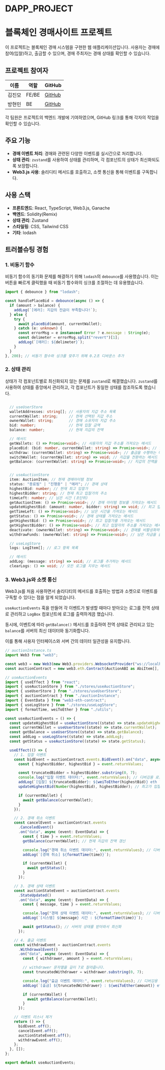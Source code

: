 # DAPP_PROJECT
# 블록체인 경매사이트 프로젝트

이 프로젝트는 블록체인 경매 시스템을 구현한 웹 애플리케이션입니다.
사용자는 경매에 참여(입찰)하고, 출금할 수 있으며, 경매 주최자는 경매 상태를 확인할 수 있습니다.

## 프로젝트 참여자

| 이름   | 역할  | GitHub                                       |
| ------ | ----- | -------------------------------------------- |
| 김진모 | FE/BE | [GitHub](https://github.com/moriroKim)       |
| 방현민 | BE    | [GitHub](https://github.com/banghyunmin1999) |

각 팀원은 프로젝트의 백엔드 개발에 기여하였으며, GitHub 링크를 통해 각자의 작업을 확인할 수 있습니다.

## 주요 기능

- **경매 이벤트 처리**: 경매와 관련된 다양한 이벤트를 실시간으로 처리합니다.
- **상태 관리**: `zustand`를 사용하여 상태를 관리하며, 각 컴포넌트의 상태가 최신화되도록 보장합니다.
- **Web3.js 사용**: 솔리디티 메서드를 호출하고, 소켓 통신을 통해 이벤트를 구독합니다.

## 사용 스택

- **프론트엔드**: React, TypeScript, Web3.js, Ganache
- **백엔드**: Solidity(Remix)
- **상태 관리**: Zustand
- **스타일링**: CSS, Tailwind CSS
- **기타**: lodash

## 트러블슈팅 경험

### 1. 비동기 함수

비동기 함수의 동기화 문제를 해결하기 위해 `lodash`의 `debounce`를 사용했습니다. 이는 버튼을 빠르게 클릭했을 때 비동기 함수와의 싱크를 조절하는 데 유용했습니다.

```typescript
import { debounce } from "lodash";

const handlePlaceBid = debounce(async () => {
  if (amount > balance) {
    addLog(`[에러]: 지갑의 잔금이 부족합니다!`);
  } else {
    try {
      await placeBid(amount, currentWallet);
    } catch (e: unknown) {
      const errorMsg = e instanceof Error ? e.message : String(e);
      const delimeter = errorMsg.split("revert")[1];
      addLog(`[에러]: ${delimeter}`);
    }
  }
}, 200); // 비동기 함수와 싱크를 맞추기 위해 0.2초 디바운스 추가
```

### 2. 상태 관리

상태가 각 컴포넌트별로 최신화되지 않는 문제를 `zustand`로 해결했습니다. `zustand`를 사용하여 상태를 중앙에서 관리하고, 각 컴포넌트가 동일한 상태를 참조하도록 했습니다.

```typescript

  // useUserStore
  walletAddresses: string[]; // 사용자의 지갑 주소 목록
  currentWallet: string;     // 현재 선택된 지갑 주소
  ownerWallet: string;       // 경매 소유자의 지갑 주소
  bid: number;               // 현재 입찰 금액
  balance: number;           // 현재 지갑의 잔액

  // 메서드
  getWallets: () => Promise<void>; // 사용자의 지갑 주소를 가져오는 메서드
  placeBid: (bid: number, currentWallet: string) => Promise<void>; // 입찰을 수행하는 메서드
  withdraw: (currentWallet: string) => Promise<void>; // 출금을 수행하는 메서드
  switchWallet: (currentWallet: string) => void; // 지갑을 전환하는 메서드
  getBalance: (currentWallet: string) => Promise<void>; // 지갑의 잔액을 가져오는 메서드


  // useAuctionStore
  item: AuctionItem; // 현재 경매아이템 정보
  status: "종료됨" | "진행중" | "에러"; // 경매 상태
  highestBid: number; // 현재 최고 입찰가
  highestBidder: string; // 현재 최고 입찰가의 주소
  timeLeft: number; // 남은 시간 (초단위)
  getAuctionItem: () => Promise<void>; // 경매 아이템 정보를 가져오는 메서드
  updateHighestBid: (amount: number, bidder: string) => void; // 최고 입찰가를 업데이트하는 메서드
  getTimeLeft: () => Promise<void>; // 남은 시간을 가져오는 메서드
  getStatus: () => Promise<void>; // 경매 상태를 가져오는 메서드
  getHighestBid: () => Promise<void>; // 최고 입찰가를 가져오는 메서드
  getHighestBidder: () => Promise<void>; // 최고 입찰자의 주소를 가져오는 메서드
  deactivate: (ownerWallet: string) => Promise<void>; // 경매를 비활성화하는 메서드
  withdrawFunds: (ownerWallet: string) => Promise<void>; // 남은 자금을 출금하는 메서드

  // useLogStore
  logs: LogItem[]; // 로그 항목 목록

  // 메서드
  addLog: (message: string) => void; // 로그를 추가하는 메서드
  clearLogs: () => void; // 모든 로그를 지우는 메서드
```

### 3. Web3.js와 소켓 통신

Web3.js를 처음 사용하면서 솔리디티의 메서드를 호출하는 방법과 소켓으로 이벤트를 구독할 수 있다는 점을 알게 되었습니다.

`useAuctionEvents` 훅을 만들어 각 이벤트가 발생할 때마다 받아오는 로그를 전역 상태로 관리하고 `LogBox` 컴포넌트에 로그를 출력하게끔 했습니다.

동시에, 이벤트에 따라 `getBalance()` 메서드를 호출하여 전역 상태로 관리되고 있는 `balance`를 서버의 최신 데이터와 동기화합니다.

이를 통해 사용자 인터페이스와 서버 간의 데이터 일관성을 유지합니다.

```typescript
// auctionInstance.ts
import Web3 from "web3";

const web3 = new Web3(new Web3.providers.WebsocketProvider("ws://localhost:7545"));
const auctionContract = new web3.eth.Contract(AuctionABI as AbiItem[], CONTRACT_ADDRESS);
```

```typescript
// useAuctionEvents
import { useEffect } from "react";
import { useAuctionStore } from "./stores/useAuctionStore";
import { useUserStore } from "./stores/useUserStore";
import { auctionContract } from "./auctionInstance";
import { EventData } from "web3-eth-contract";
import { useLogStore } from "./stores/useLogStore";
import { formatTime, weiToEther } from "./utils";

const useAuctionEvents = () => {
  const updateHighestBid = useAuctionStore((state) => state.updateHighestBid);
  const currentWallet = useUserStore((state) => state.currentWallet);
  const getBalance = useUserStore((state) => state.getBalance);
  const addLog = useLogStore((state) => state.addLog);
  const getStatus = useAuctionStore((state) => state.getStatus);

  useEffect(() => {
    // 1. 입찰 이벤트
    const bidEvent = auctionContract.events.BidEvent().on("data", async (event: EventData) => {
      const { highestBidder, highestBid } = event.returnValues;

      const truncatedBidder = highestBidder.substring(0, 7);
      console.log("입찰 이벤트 데이터:", event.returnValues); // 디버깅용 로그
      addLog(`[입찰] ${truncatedBidder}: ${weiToEther(highestBid)} eth `);
      updateHighestBid(Number(highestBid), highestBidder); // 최고가 입찰금 갱신

      if (currentWallet) {
        await getBalance(currentWallet);
      }
    });

    // 2. 경매 취소 이벤트
    const cancelEvent = auctionContract.events
      .CanceledEvent()
      .on("data", async (event: EventData) => {
        const { time } = event.returnValues;
        getBalance(currentWallet); // 현재 지갑의 잔액 갱신

        console.log("경매 취소 이벤트 데이터:", event.returnValues); // 디버깅용 로그
        addLog(`[경매 취소] ${formatTime(time)}`);

        if (currentWallet) {
          await getStatus();
        }
      });

    // 3. 경매 상태 이벤트
    const auctionStateEvent = auctionContract.events
      .StateUpdated()
      .on("data", async (event: EventData) => {
        const { message, time } = event.returnValues;

        console.log("경매 상태 이벤트 데이터:", event.returnValues); // 디버깅용 로그
        addLog(`[시스템] ${message} 시간 : ${formatTime(time)}`);

        await getStatus(); // 서버의 상태를 받아와서 최신화
      });

    // 4. 출금 이벤트
    const withdrawEvent = auctionContract.events
      .WithdrawalEvent()
      .on("data", async (event: EventData) => {
        const { withdrawer, amount } = event.returnValues;

        // withdrawer 문자열을 길이 7로 잘라줍니다.
        const truncatedWithdrawer = withdrawer.substring(0, 7);

        console.log("출금 이벤트 데이터:", event.returnValues); // 디버깅용 로그
        addLog(`[출금] ${truncatedWithdrawer} : ${weiToEther(amount)} eth`);

        if (currentWallet) {
          await getBalance(currentWallet);
        }
      });

    // 이벤트 리스너 제거
    return () => {
      bidEvent.off();
      cancelEvent.off();
      auctionStateEvent.off();
      withdrawEvent.off();
    };
  }, []);
};

export default useAuctionEvents;
```
